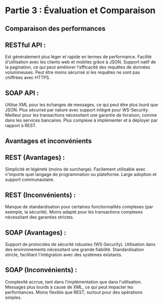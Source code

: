 # Partie 3 : Évaluation et Comparaison
## Comparaison des performances
## RESTful API :
Est généralement plus léger et rapide en termes de performance.
Facilité d'utilisation avec les clients web et mobiles grâce à JSON.
Support natif de la pagination, ce qui peut améliorer l'efficacité des requêtes de données volumineuses.
Peut être moins sécurisé si les requêtes ne sont pas chiffrées avec HTTPS.
## SOAP API :
Utilise XML pour les échanges de messages, ce qui peut être plus lourd que JSON.
Plus sécurisé par nature avec support intégré pour WS-Security.
Meilleur pour les transactions nécessitant une garantie de livraison, comme dans les services bancaires.
Plus complexe à implémenter et à déployer par rapport à REST.
## Avantages et inconvénients
## REST (Avantages) :
Simplicité et légèreté (moins de surcharge).
Facilement utilisable avec n'importe quel langage de programmation ou plateforme.
Large adoption et support communautaire.
## REST (Inconvénients) :
Manque de standardisation pour certaines fonctionnalités complexes (par exemple, la sécurité).
Moins adapté pour les transactions complexes nécessitant des garanties strictes.
## SOAP (Avantages) :
Support de protocoles de sécurité robustes (WS-Security).
Utilisation dans des environnements nécessitant une grande fiabilité.
Standardisation stricte, facilitant l'intégration avec des systèmes existants.
## SOAP (Inconvénients) :
Complexité accrue, tant dans l'implémentation que dans l'utilisation.
Messages plus lourds à cause de XML, ce qui peut impacter les performances.
Moins flexible que REST, surtout pour des opérations simples.